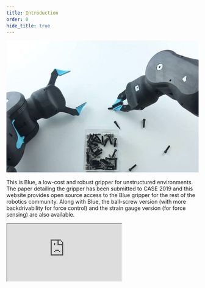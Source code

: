 ```yaml
---
title: Introduction
order: 0
hide_title: true
---
```


![robot](/assets/images/gripper.JPG)

This is Blue, a low-cost and robust gripper for unstructured environments. The paper detailing the gripper has been submitted to CASE 2019 and this website provides open source access to the Blue gripper for the rest of the robotics community. Along with Blue, the ball-screw version (with more backdrivability for force control) and the strain gauge version (for force sensing) are also available.

<!-- [Link to the paper:](<iframe src="https://drive.google.com/file/d/1LC0DirgkaY__70R6G0JBzAUYHXj9ZpEU/preview"></iframe>). -->
<iframe src="https://drive.google.com/file/d/1LC0DirgkaY__70R6G0JBzAUYHXj9ZpEU/preview"></iframe>

<!-- # Summary
{: #summary }
<iframe src="https://www.youtube.com/embed/G4QQ8Mfjb_g" frameborder="0" allow="autoplay; encrypted-media" allowfullscreen></iframe>
Quick highlight reel for Blue!
-->
